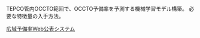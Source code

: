TEPCO管内OCCTO範囲で、OCCTO予備率を予測する機械学習モデル構築。
必要な特徴量の入手方法。

[広域予備率Web公表システム](https://web-kohyo.occto.or.jp/kks-web-public/)

